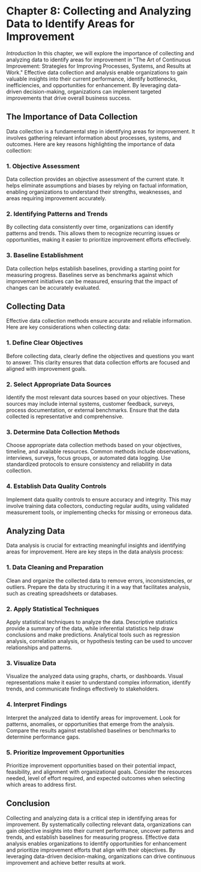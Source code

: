 Chapter 8: Collecting and Analyzing Data to Identify Areas for Improvement
==========================================================================

*Introduction* In this chapter, we will explore the importance of collecting and analyzing data to identify areas for improvement in "The Art of Continuous Improvement: Strategies for Improving Processes, Systems, and Results at Work." Effective data collection and analysis enable organizations to gain valuable insights into their current performance, identify bottlenecks, inefficiencies, and opportunities for enhancement. By leveraging data-driven decision-making, organizations can implement targeted improvements that drive overall business success.

The Importance of Data Collection
---------------------------------

Data collection is a fundamental step in identifying areas for improvement. It involves gathering relevant information about processes, systems, and outcomes. Here are key reasons highlighting the importance of data collection:

### 1. Objective Assessment

Data collection provides an objective assessment of the current state. It helps eliminate assumptions and biases by relying on factual information, enabling organizations to understand their strengths, weaknesses, and areas requiring improvement accurately.

### 2. Identifying Patterns and Trends

By collecting data consistently over time, organizations can identify patterns and trends. This allows them to recognize recurring issues or opportunities, making it easier to prioritize improvement efforts effectively.

### 3. Baseline Establishment

Data collection helps establish baselines, providing a starting point for measuring progress. Baselines serve as benchmarks against which improvement initiatives can be measured, ensuring that the impact of changes can be accurately evaluated.

Collecting Data
---------------

Effective data collection methods ensure accurate and reliable information. Here are key considerations when collecting data:

### 1. Define Clear Objectives

Before collecting data, clearly define the objectives and questions you want to answer. This clarity ensures that data collection efforts are focused and aligned with improvement goals.

### 2. Select Appropriate Data Sources

Identify the most relevant data sources based on your objectives. These sources may include internal systems, customer feedback, surveys, process documentation, or external benchmarks. Ensure that the data collected is representative and comprehensive.

### 3. Determine Data Collection Methods

Choose appropriate data collection methods based on your objectives, timeline, and available resources. Common methods include observations, interviews, surveys, focus groups, or automated data logging. Use standardized protocols to ensure consistency and reliability in data collection.

### 4. Establish Data Quality Controls

Implement data quality controls to ensure accuracy and integrity. This may involve training data collectors, conducting regular audits, using validated measurement tools, or implementing checks for missing or erroneous data.

Analyzing Data
--------------

Data analysis is crucial for extracting meaningful insights and identifying areas for improvement. Here are key steps in the data analysis process:

### 1. Data Cleaning and Preparation

Clean and organize the collected data to remove errors, inconsistencies, or outliers. Prepare the data by structuring it in a way that facilitates analysis, such as creating spreadsheets or databases.

### 2. Apply Statistical Techniques

Apply statistical techniques to analyze the data. Descriptive statistics provide a summary of the data, while inferential statistics help draw conclusions and make predictions. Analytical tools such as regression analysis, correlation analysis, or hypothesis testing can be used to uncover relationships and patterns.

### 3. Visualize Data

Visualize the analyzed data using graphs, charts, or dashboards. Visual representations make it easier to understand complex information, identify trends, and communicate findings effectively to stakeholders.

### 4. Interpret Findings

Interpret the analyzed data to identify areas for improvement. Look for patterns, anomalies, or opportunities that emerge from the analysis. Compare the results against established baselines or benchmarks to determine performance gaps.

### 5. Prioritize Improvement Opportunities

Prioritize improvement opportunities based on their potential impact, feasibility, and alignment with organizational goals. Consider the resources needed, level of effort required, and expected outcomes when selecting which areas to address first.

Conclusion
----------

Collecting and analyzing data is a critical step in identifying areas for improvement. By systematically collecting relevant data, organizations can gain objective insights into their current performance, uncover patterns and trends, and establish baselines for measuring progress. Effective data analysis enables organizations to identify opportunities for enhancement and prioritize improvement efforts that align with their objectives. By leveraging data-driven decision-making, organizations can drive continuous improvement and achieve better results at work.
